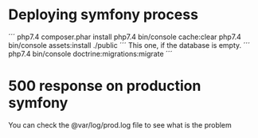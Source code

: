 # Deploying symfony process
´´´
php7.4 composer.phar install
php7.4 bin/console cache:clear
php7.4 bin/console assets:install ./public
´´´
This one, if the database is empty.
´´´
php7.4 bin/console doctrine:migrations:migrate
´´´

# 500 response on production symfony
You can check the @var/log/prod.log file to see what is the problem
